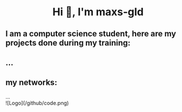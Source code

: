 <h1 align=center > Hi 👋, I'm maxs-gld</h1>

<h2>I am a computer science student, here are my projects done during my training:<h2>
...
<h2>my networks:</h2>
...

  <br>
![Logo](/github/code.png)

